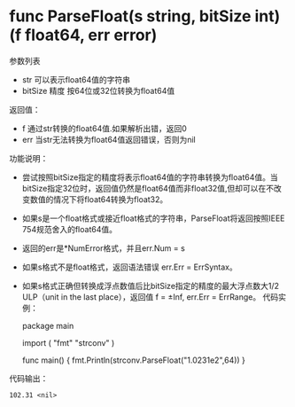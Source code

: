 # func ParseFloat(s string, bitSize int) (f float64, err error)

参数列表

- str     可以表示float64值的字符串
- bitSize 精度 按64位或32位转换为float64值

返回值：

- f       通过str转换的float64值.如果解析出错，返回0
- err     当str无法转换为float64值返回错误，否则为nil

功能说明：

- 尝试按照bitSize指定的精度将表示float64值的字符串转换为float64值。当bitSize指定32位时，返回值仍然是float64值而非float32值,但却可以在不改变数值的情况下将float64转换为float32。
- 如果s是一个float格式或接近float格式的字符串，ParseFloat将返回按照IEEE 754规范舍入的float64值。
- 返回的err是*NumError格式，并且err.Num = s
- 如果s格式不是float格式，返回语法错误 err.Err = ErrSyntax。
- 如果s格式正确但转换成浮点数值后比bitSize指定的精度的最大浮点数大1/2 ULP（unit in the last place），返回值 f = ±Inf, err.Err = ErrRange。
代码实例：

    package main
    
    import (
        "fmt"
        "strconv"
    )
    
    func main() {
        fmt.Println(strconv.ParseFloat("1.0231e2",64))
    }

代码输出：

    102.31 <nil>